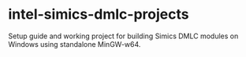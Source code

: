 # intel-simics-dmlc-projects
Setup guide and working project for building Simics DMLC modules on Windows using standalone MinGW-w64.
